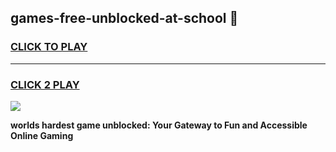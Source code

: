 
## games-free-unblocked-at-school 👋
<h3>
<a href="https://premium.freeplayer.one?title=games-free-unblocked-at-school&ref=14F">CLICK TO PLAY</a></h3>
<hr>

<h3>
<a href="https://premium.freeplayer.one?title=games-free-unblocked-at-school&ref=14F">CLICK 2 PLAY</a>
  
</h3>

<a href="https://premium.freeplayer.one?title=games-free-unblocked-at-school&ref=12F/"><img src="https://clearcache.store/games.png"></a>


**worlds hardest game unblocked: Your Gateway to Fun and Accessible Online Gaming**

